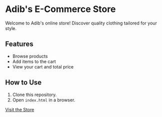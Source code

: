  # Adib's E-Commerce Store

Welcome to Adib's online store! Discover quality clothing tailored for your style.

## Features
- Browse products
- Add items to the cart
- View your cart and total price

## How to Use
1. Clone this repository.
2. Open `index.html` in a browser.

[Visit the Store](https://yourusername.github.io/repository-name)